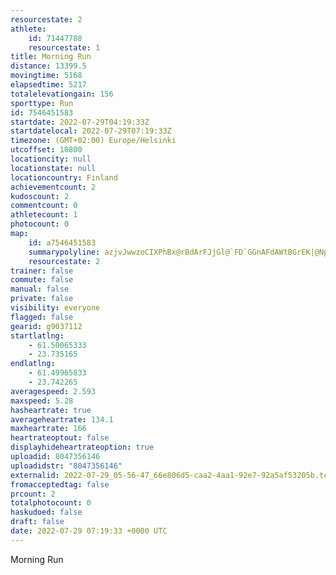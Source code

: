 ```yaml
---
resourcestate: 2
athlete:
    id: 71447788
    resourcestate: 1
title: Morning Run
distance: 13399.5
movingtime: 5168
elapsedtime: 5217
totalelevationgain: 156
sporttype: Run
id: 7546451583
startdate: 2022-07-29T04:19:33Z
startdatelocal: 2022-07-29T07:19:33Z
timezone: (GMT+02:00) Europe/Helsinki
utcoffset: 10800
locationcity: null
locationstate: null
locationcountry: Finland
achievementcount: 2
kudoscount: 2
commentcount: 0
athletecount: 1
photocount: 0
map:
    id: a7546451583
    summarypolyline: azjvJwwzoCIXPhBx@rBdArFJjGl@`FD`GGnAFdAWtBGrEK|@NpAMVUJYk@UEW^Ol@MN[@a@SCpAsApEKNY|AQ\}AxD[nBKTIr@QZs@zDUh@wAhFu@nAy@jBeAfDoAdGoAvEe@|ESx@GhAc@tCKtBQ|AaDrQIxBUzAQpC]`BW~Bs@~M_@tDYt@]VGRBtAF`@Cl@k@zD]rA@xA^bCMjEeBzJOzA[pAe@pE]dAU`E@pASPITDD^_@dAFNILe@\r@lAb@bAv@DN?j@Lj@Cv@FP\p@b@^l@jAdBpBZx@dBzC|ApBt@Z|CbErA`@FNLlEAp@QdAo@nAMdA_@^W~@cBpAa@t@cAf@OZEd@IxJFPfA^f@v@pACPLXjABfCb@vEVRVAf@[v@D\nAp@hExAvAj@pERJ|@QSAmChAcAx@IRC`@@j@j@fCj@hHRpA?pCOzHPfD\pBf@pEb@lBZ^L`@JD|AuAf@[N@EXL~An@vFNjBNrGI`Cd@zEJpAA|CZxB^`DNjFJ~@LbCEtAJV^@dCm@Ri@B}@EBMfAKPm@PWXoAh@C`@D`AnA|JVlBThAv@hM^bEPp@T|Az@lKF\\v@VpAf@tCZrCb@xBf@tENnCLv@R`@t@GjBx@xAIRe@@WOgBBeCIq@GgCWmBo@aDMuA?}BIoB}@wH]uBa@eIc@{EkAoT?aAHmAl@oEn@aHLeCAoBS}Ba@aB_AkCW[s@iBWcAYiCe@yL_@eF_@}DHsCEu@QeAIaBWwAg@sAu@}@Qa@g@oB[uCi@{KgD_k@Skc@O_EUqB}@aEc@_@qAe@a@cA{@Qa@a@o@qAUuAM_@]aDe@kAkA{AFgA|@kH@_@OiAsAuDAaAk@}BAgDJsCFY^s@Nq@v@mHAm@Km@OSg@WIWNwCVcBb@gA\uBn@{B`AeBj@aDl@mBbAyBjAiBj@cBxBcFh@cCv@Wb@w@Hm@A}@gAsF[eACm@rD_LnAeCpBuEl@aAHi@lBsDXuCQ{@AgADk@J}@d@sB`@uCf@oCAcAVwKI_CFuAEaGKwA[aASuAk@_AG]HkDRuA@}CCy@JgFEaCNiCIc@W_@c@uA[g@_AuDM{@e@DAkCScAe@iAG]]gEM_AI_CFo@Sm@Bi@CwA[sDWeAEy@YKCSFkBKmANmBM]I_C
    resourcestate: 2
trainer: false
commute: false
manual: false
private: false
visibility: everyone
flagged: false
gearid: g9037112
startlatlng:
    - 61.50065333
    - 23.735165
endlatlng:
    - 61.49965833
    - 23.742265
averagespeed: 2.593
maxspeed: 5.28
hasheartrate: true
averageheartrate: 134.1
maxheartrate: 166
heartrateoptout: false
displayhideheartrateoption: true
uploadid: 8047356146
uploadidstr: "8047356146"
externalid: 2022-07-29_05-56-47_66e806d5-caa2-4aa1-92e7-92a5af53205b.tcx
fromacceptedtag: false
prcount: 2
totalphotocount: 0
haskudoed: false
draft: false
date: 2022-07-29 07:19:33 +0000 UTC
---
```

Morning Run